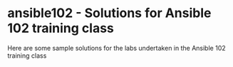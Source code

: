 # ansible102 - Solutions for Ansible 102 training class
Here are some sample solutions for the labs undertaken in
the Ansible 102 training class
